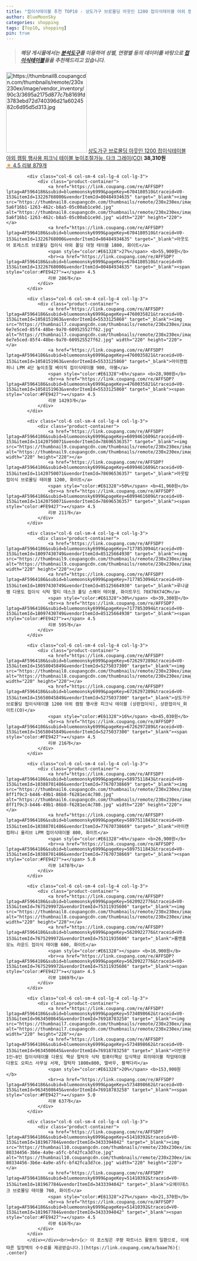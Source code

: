 ```yaml
---
title: "접이식테이블 추천 TOP10 - 상도가구 브로몰딩 아웃인 1200 접이식테이블 야외 캠핑 행사용 피크닉 테이블 높이조절가능, 다크 그레이(CO)"
author: BlueMoonSky
categories: shopping
tags: [Top10, shopping]
pin: true
---
```


> ##### 해당 게시물에서는 [**분석도구**](https://itemscout.io/)를 이용하여 **성별**, **연령별** 등의 데이터를 바탕으로 [**접이식테이블**](https://link.coupang.com/a/baae76)들을 추천해드리고 있습니다.
<div class="container"><div class="row">
            <div class="col-6 col-sm-4 col-lg-4 col-lg-3">
                <div class="product-container">
                    <a href="https://link.coupang.com/re/AFFSDP?lptag=AF5964186&subid=bluemoonsky6999&pageKey=6713646806&traceid=V0-153&itemId=15594705931&vendorItemId=5271951348" target="_blank"><img src="https://thumbnail8.coupangcdn.com/thumbnails/remote/230x230ex/image/vendor_inventory/90c3/3695a2175d877c7b8169fd3783ebd72d740396d21a6024582c6d95d5d313.jpg" alt="https://thumbnail8.coupangcdn.com/thumbnails/remote/230x230ex/image/vendor_inventory/90c3/3695a2175d877c7b8169fd3783ebd72d740396d21a6024582c6d95d5d313.jpg" width="220" height="220"></a>
                    <a href="https://link.coupang.com/re/AFFSDP?lptag=AF5964186&subid=bluemoonsky6999&pageKey=6713646806&traceid=V0-153&itemId=15594705931&vendorItemId=5271951348" target="_blank">상도가구 브로몰딩 아웃인 1200 접이식테이블 야외 캠핑 행사용 피크닉 테이블 높이조절가능, 다크 그레이(CO)</a>
                    <span style="color:#E61328"></span> <b>38,310원</b>
                    <br><a href="https://link.coupang.com/re/AFFSDP?lptag=AF5964186&subid=bluemoonsky6999&pageKey=6713646806&traceid=V0-153&itemId=15594705931&vendorItemId=5271951348" target="_blank"><span style="color:#FE9427">★</span> 4.5
                    리뷰 879개</a>
                </div>
            </div>
            
            <div class="col-6 col-sm-4 col-lg-4 col-lg-3">
                <div class="product-container">
                    <a href="https://link.coupang.com/re/AFFSDP?lptag=AF5964186&subid=bluemoonsky6999&pageKey=6704180510&traceid=V0-153&itemId=13226768000&vendorItemId=80484934635" target="_blank"><img src="https://thumbnail8.coupangcdn.com/thumbnails/remote/230x230ex/image/retail/images/275819344717254-5a6f16b1-1263-462c-b8a5-05c00ab1ce9d.jpg" alt="https://thumbnail8.coupangcdn.com/thumbnails/remote/230x230ex/image/retail/images/275819344717254-5a6f16b1-1263-462c-b8a5-05c00ab1ce9d.jpg" width="220" height="220"></a>
                    <a href="https://link.coupang.com/re/AFFSDP?lptag=AF5964186&subid=bluemoonsky6999&pageKey=6704180510&traceid=V0-153&itemId=13226768000&vendorItemId=80484934635" target="_blank">아웃도어 포레스트 브로몰딩 접이식 야외 폴딩 대형 테이블 1800, 화이트</a>
                    <span style="color:#E61328">27%</span> <b>55,900원</b>
                    <br><a href="https://link.coupang.com/re/AFFSDP?lptag=AF5964186&subid=bluemoonsky6999&pageKey=6704180510&traceid=V0-153&itemId=13226768000&vendorItemId=80484934635" target="_blank"><span style="color:#FE9427">★</span> 4.5
                    리뷰 286개</a>
                </div>
            </div>
            
            <div class="col-6 col-sm-4 col-lg-4 col-lg-3">
                <div class="product-container">
                    <a href="https://link.coupang.com/re/AFFSDP?lptag=AF5964186&subid=bluemoonsky6999&pageKey=4760035821&traceid=V0-153&itemId=1058151963&vendorItemId=5533125860" target="_blank"><img src="https://thumbnail7.coupangcdn.com/thumbnails/remote/230x230ex/image/retail/images/3856823623552749-6e7e5ced-85f4-48be-9a70-609525527f62.jpg" alt="https://thumbnail7.coupangcdn.com/thumbnails/remote/230x230ex/image/retail/images/3856823623552749-6e7e5ced-85f4-48be-9a70-609525527f62.jpg" width="220" height="220"></a>
                    <a href="https://link.coupang.com/re/AFFSDP?lptag=AF5964186&subid=bluemoonsky6999&pageKey=4760035821&traceid=V0-153&itemId=1058151963&vendorItemId=5533125860" target="_blank">아이캔컴퍼니 LPM 4단 높이조절 베이직 접이식테이블 900, 마블</a>
                    <span style="color:#E61328">6%</span> <b>28,900원</b>
                    <br><a href="https://link.coupang.com/re/AFFSDP?lptag=AF5964186&subid=bluemoonsky6999&pageKey=4760035821&traceid=V0-153&itemId=1058151963&vendorItemId=5533125860" target="_blank"><span style="color:#FE9427">★</span> 4.5
                    리뷰 14293개</a>
                </div>
            </div>
            
            <div class="col-6 col-sm-4 col-lg-4 col-lg-3">
                <div class="product-container">
                    <a href="https://link.coupang.com/re/AFFSDP?lptag=AF5964186&subid=bluemoonsky6999&pageKey=6099461609&traceid=V0-153&itemId=11420750071&vendorItemId=78696536357" target="_blank"><img src="https://thumbnail9.coupangcdn.com/thumbnails/remote/230x230ex/image/rs_quotation_api/ui9ei5xo/f2fbe3fd02b24512b09b7f51a7373b3e.jpg" alt="https://thumbnail9.coupangcdn.com/thumbnails/remote/230x230ex/image/rs_quotation_api/ui9ei5xo/f2fbe3fd02b24512b09b7f51a7373b3e.jpg" width="220" height="220"></a>
                    <a href="https://link.coupang.com/re/AFFSDP?lptag=AF5964186&subid=bluemoonsky6999&pageKey=6099461609&traceid=V0-153&itemId=11420750071&vendorItemId=78696536357" target="_blank">아웃탑 접이식 브로몰딩 테이블 1200, 화이트</a>
                    <span style="color:#E61328">50%</span> <b>41,960원</b>
                    <br><a href="https://link.coupang.com/re/AFFSDP?lptag=AF5964186&subid=bluemoonsky6999&pageKey=6099461609&traceid=V0-153&itemId=11420750071&vendorItemId=78696536357" target="_blank"><span style="color:#FE9427">★</span> 4.5
                    리뷰 211개</a>
                </div>
            </div>
            
            <div class="col-6 col-sm-4 col-lg-4 col-lg-3">
                <div class="product-container">
                    <a href="https://link.coupang.com/re/AFFSDP?lptag=AF5964186&subid=bluemoonsky6999&pageKey=7177853094&traceid=V0-153&itemId=18097430749&vendorItemId=85125664930" target="_blank"><img src="https://thumbnail9.coupangcdn.com/thumbnails/remote/230x230ex/image/vendor_inventory/6c28/5469ca0266c8b690749f48d51faad3d1ef2080f0196c58aada4b1c10bc9b.jpg" alt="https://thumbnail9.coupangcdn.com/thumbnails/remote/230x230ex/image/vendor_inventory/6c28/5469ca0266c8b690749f48d51faad3d1ef2080f0196c58aada4b1c10bc9b.jpg" width="220" height="220"></a>
                    <a href="https://link.coupang.com/re/AFFSDP?lptag=AF5964186&subid=bluemoonsky6999&pageKey=7177853094&traceid=V0-153&itemId=18097430749&vendorItemId=85125664930" target="_blank">루나글램 다용도 접이식 식탁 멀티 데스크 폴딩 스퀘어 테이블, 화이트우드 70X70X74CM</a>
                    <span style="color:#E61328">30%</span> <b>39,300원</b>
                    <br><a href="https://link.coupang.com/re/AFFSDP?lptag=AF5964186&subid=bluemoonsky6999&pageKey=7177853094&traceid=V0-153&itemId=18097430749&vendorItemId=85125664930" target="_blank"><span style="color:#FE9427">★</span> 4.5
                    리뷰 595개</a>
                </div>
            </div>
            
            <div class="col-6 col-sm-4 col-lg-4 col-lg-3">
                <div class="product-container">
                    <a href="https://link.coupang.com/re/AFFSDP?lptag=AF5964186&subid=bluemoonsky6999&pageKey=6726297289&traceid=V0-153&itemId=15658045849&vendorItemId=5275037300" target="_blank"><img src="https://thumbnail8.coupangcdn.com/thumbnails/remote/230x230ex/image/vendor_inventory/21ea/b1d9e8d8c754f84f84e2a39e91c9cd96f3c35334f9b16e44300254ba13ee.jpg" alt="https://thumbnail8.coupangcdn.com/thumbnails/remote/230x230ex/image/vendor_inventory/21ea/b1d9e8d8c754f84f84e2a39e91c9cd96f3c35334f9b16e44300254ba13ee.jpg" width="220" height="220"></a>
                    <a href="https://link.coupang.com/re/AFFSDP?lptag=AF5964186&subid=bluemoonsky6999&pageKey=6726297289&traceid=V0-153&itemId=15658045849&vendorItemId=5275037300" target="_blank">상도가구 브로몰딩 접이식테이블 1200 야외 캠핑 행사용 피크닉 테이블 (상판접이식), 상판접이식_화이트(CO)</a>
                    <span style="color:#E61328">16%</span> <b>45,030원</b>
                    <br><a href="https://link.coupang.com/re/AFFSDP?lptag=AF5964186&subid=bluemoonsky6999&pageKey=6726297289&traceid=V0-153&itemId=15658045849&vendorItemId=5275037300" target="_blank"><span style="color:#FE9427">★</span> 4.5
                    리뷰 216개</a>
                </div>
            </div>
            
            <div class="col-6 col-sm-4 col-lg-4 col-lg-3">
                <div class="product-container">
                    <a href="https://link.coupang.com/re/AFFSDP?lptag=AF5964186&subid=bluemoonsky6999&pageKey=5897511843&traceid=V0-153&itemId=10388701486&vendorItemId=77670738669" target="_blank"><img src="https://thumbnail6.coupangcdn.com/thumbnails/remote/230x230ex/image/retail/images/4548949596823504-8ff1f9c3-b446-49b1-86b8-f6281ec4c780.jpg" alt="https://thumbnail6.coupangcdn.com/thumbnails/remote/230x230ex/image/retail/images/4548949596823504-8ff1f9c3-b446-49b1-86b8-f6281ec4c780.jpg" width="220" height="220"></a>
                    <a href="https://link.coupang.com/re/AFFSDP?lptag=AF5964186&subid=bluemoonsky6999&pageKey=5897511843&traceid=V0-153&itemId=10388701486&vendorItemId=77670738669" target="_blank">아이캔컴퍼니 올리브 LPM 접이식테이블 800, 화이트</a>
                    <span style="color:#E61328">6%</span> <b>26,900원</b>
                    <br><a href="https://link.coupang.com/re/AFFSDP?lptag=AF5964186&subid=bluemoonsky6999&pageKey=5897511843&traceid=V0-153&itemId=10388701486&vendorItemId=77670738669" target="_blank"><span style="color:#FE9427">★</span> 5.0
                    리뷰 1478개</a>
                </div>
            </div>
            
            <div class="col-6 col-sm-4 col-lg-4 col-lg-3">
                <div class="product-container">
                    <a href="https://link.coupang.com/re/AFFSDP?lptag=AF5964186&subid=bluemoonsky6999&pageKey=5620922776&traceid=V0-153&itemId=7675299972&vendorItemId=75311935606" target="_blank"><img src="https://thumbnail8.coupangcdn.com/thumbnails/remote/230x230ex/image/rs_quotation_api/ircz8leh/a01fc26419e04d1a9f6359bdc8afa4ab.jpg" alt="https://thumbnail8.coupangcdn.com/thumbnails/remote/230x230ex/image/rs_quotation_api/ircz8leh/a01fc26419e04d1a9f6359bdc8afa4ab.jpg" width="220" height="220"></a>
                    <a href="https://link.coupang.com/re/AFFSDP?lptag=AF5964186&subid=bluemoonsky6999&pageKey=5620922776&traceid=V0-153&itemId=7675299972&vendorItemId=75311935606" target="_blank">룸앤홈 모노 라운드 접이식 테이블 600, 화이트</a>
                    <span style="color:#E61328"></span> <b>16,900원</b>
                    <br><a href="https://link.coupang.com/re/AFFSDP?lptag=AF5964186&subid=bluemoonsky6999&pageKey=5620922776&traceid=V0-153&itemId=7675299972&vendorItemId=75311935606" target="_blank"><span style="color:#FE9427">★</span> 4.5
                    리뷰 1869개</a>
                </div>
            </div>
            
            <div class="col-6 col-sm-4 col-lg-4 col-lg-3">
                <div class="product-container">
                    <a href="https://link.coupang.com/re/AFFSDP?lptag=AF5964186&subid=bluemoonsky6999&pageKey=5734898662&traceid=V0-153&itemId=9634508645&vendorItemId=76918783258" target="_blank"><img src="https://thumbnail7.coupangcdn.com/thumbnails/remote/230x230ex/image/vendor_inventory/149f/ab7f27dfaf29e454005e7f704d75b4a3f0639ec899077d005ae3945bf003.jpg" alt="https://thumbnail7.coupangcdn.com/thumbnails/remote/230x230ex/image/vendor_inventory/149f/ab7f27dfaf29e454005e7f704d75b4a3f0639ec899077d005ae3945bf003.jpg" width="220" height="220"></a>
                    <a href="https://link.coupang.com/re/AFFSDP?lptag=AF5964186&subid=bluemoonsky6999&pageKey=5734898662&traceid=V0-153&itemId=9634508645&vendorItemId=76918783258" target="_blank">이반가구 1인~8인 접이식테이블 다용도 책상 절탁자 식탁 컴퓨터책상 입식책상 회의테이블 작업테이블 다용도 오피스 사무실 서재, 절탁자 1800x800, 멀바우, 블랙다리</a>
                    <span style="color:#E61328">20%</span> <b>153,900원</b>
                    <br><a href="https://link.coupang.com/re/AFFSDP?lptag=AF5964186&subid=bluemoonsky6999&pageKey=5734898662&traceid=V0-153&itemId=9634508645&vendorItemId=76918783258" target="_blank"><span style="color:#FE9427">★</span> 5.0
                    리뷰 637개</a>
                </div>
            </div>
            
            <div class="col-6 col-sm-4 col-lg-4 col-lg-3">
                <div class="product-container">
                    <a href="https://link.coupang.com/re/AFFSDP?lptag=AF5964186&subid=bluemoonsky6999&pageKey=51410392&traceid=V0-153&itemId=181967784&vendorItemId=3433394042" target="_blank"><img src="https://thumbnail10.coupangcdn.com/thumbnails/remote/230x230ex/image/retail/images/643277110473347-80334456-3b6e-4a9e-a5fc-bf42fca3d7ce.jpg" alt="https://thumbnail10.coupangcdn.com/thumbnails/remote/230x230ex/image/retail/images/643277110473347-80334456-3b6e-4a9e-a5fc-bf42fca3d7ce.jpg" width="220" height="220"></a>
                    <a href="https://link.coupang.com/re/AFFSDP?lptag=AF5964186&subid=bluemoonsky6999&pageKey=51410392&traceid=V0-153&itemId=181967784&vendorItemId=3433394042" target="_blank">오에이데스크 브로몰딩 테이블 760, 화이트</a>
                    <span style="color:#E61328">27%</span> <b>21,370원</b>
                    <br><a href="https://link.coupang.com/re/AFFSDP?lptag=AF5964186&subid=bluemoonsky6999&pageKey=51410392&traceid=V0-153&itemId=181967784&vendorItemId=3433394042" target="_blank"><span style="color:#FE9427">★</span> 4.5
                    리뷰 616개</a>
                </div>
            </div>
            </div></div><br><br>[👉 이 포스팅은 쿠팡 파트너스 활동의 일환으로, 이에 따른 일정액의 수수료를 제공받습니다.](https://link.coupang.com/a/baae76){: .center}
